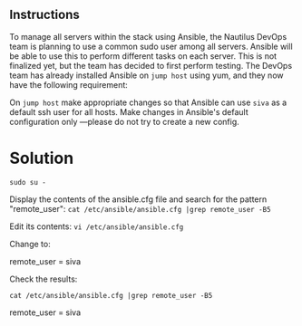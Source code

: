 ## Instructions

To manage all servers within the stack using Ansible, the Nautilus DevOps team is planning to use a common sudo user among all servers. Ansible will be able to use this to perform different tasks on each server. This is not finalized yet, but the team has decided to first perform testing. The DevOps team has already installed Ansible on `jump host` using yum, and they now have the following requirement:

On `jump host` make appropriate changes so that Ansible can use `siva` as a default ssh user for all hosts. Make changes in Ansible's default configuration only —please do not try to create a new config.

# Solution


`sudo su -`

Display the contents of the ansible.cfg file and search for the pattern "remote_user": `cat /etc/ansible/ansible.cfg |grep remote_user -B5`

Edit its contents: `vi /etc/ansible/ansible.cfg`

Change to:

remote_user = siva

Check the results:

`cat /etc/ansible/ansible.cfg |grep remote_user -B5`

remote_user = siva
